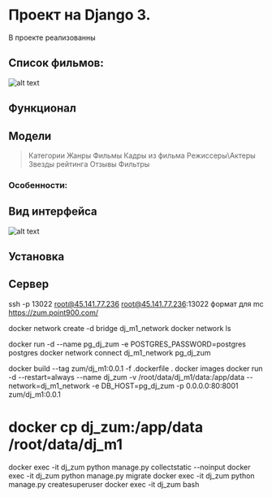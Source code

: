 # Проект на Django 3.


В проекте реализованны

## Список фильмов:

![alt text](images/block_scheme.png)

## Функционал
## Модели

> Категории
> Жанры
> Фильмы
> Кадры из фильма
> Режиссеры\Актеры
> Звезды рейтинга
> Отзывы
> Фильтры


### Особенности:

> 
>
> 
>
> 
>
> 


## Вид интерфейса

![alt text](images/gui.png)

## Установка




## Сервер

ssh -p 13022 root@45.141.77.236
root@45.141.77.236:13022  формат для mc
https://zum.point900.com/


docker network create -d bridge dj_m1_network
docker network ls

docker run -d --name pg_dj_zum -e POSTGRES_PASSWORD=postgres  postgres
docker network connect dj_m1_network pg_dj_zum



docker build --tag zum/dj_m1:0.0.1 -f .dockerfile .
docker images 
docker run -d --restart=always  --name dj_zum -v /root/data/dj_m1/data:/app/data --network=dj_m1_network -e DB_HOST=pg_dj_zum  -p 0.0.0.0:80:8001 zum/dj_m1:0.0.1

# docker cp dj_zum:/app/data /root/data/dj_m1

docker exec -it dj_zum python manage.py collectstatic --noinput
docker exec -it dj_zum python manage.py migrate
docker exec -it dj_zum python manage.py createsuperuser
docker exec -it dj_zum bash


